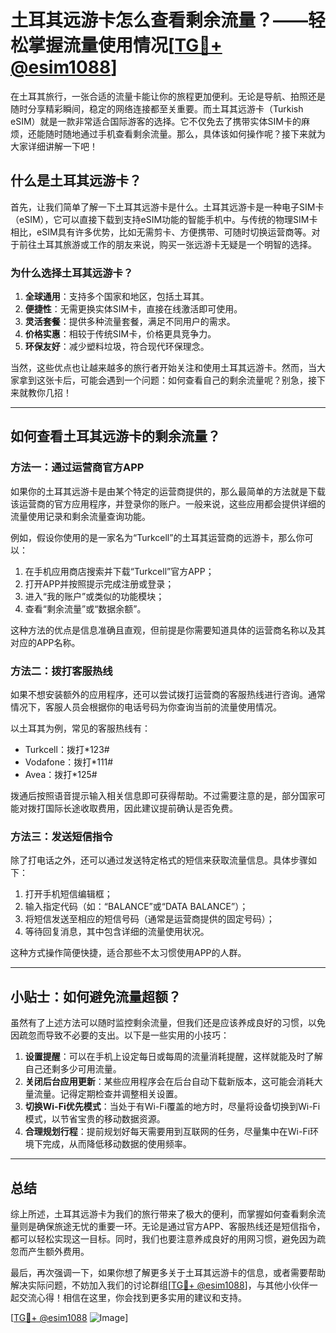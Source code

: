 # 土耳其远游卡怎么查看剩余流量？——轻松掌握流量使用情况[[TG💪+ @esim1088](https://t.me/s/esim1088)]

在土耳其旅行，一张合适的流量卡能让你的旅程更加便利。无论是导航、拍照还是随时分享精彩瞬间，稳定的网络连接都至关重要。而土耳其远游卡（Turkish eSIM）就是一款非常适合国际游客的选择。它不仅免去了携带实体SIM卡的麻烦，还能随时随地通过手机查看剩余流量。那么，具体该如何操作呢？接下来就为大家详细讲解一下吧！

## 什么是土耳其远游卡？

首先，让我们简单了解一下土耳其远游卡是什么。土耳其远游卡是一种电子SIM卡（eSIM），它可以直接下载到支持eSIM功能的智能手机中。与传统的物理SIM卡相比，eSIM具有许多优势，比如无需剪卡、方便携带、可随时切换运营商等。对于前往土耳其旅游或工作的朋友来说，购买一张远游卡无疑是一个明智的选择。

### 为什么选择土耳其远游卡？
1. **全球通用**：支持多个国家和地区，包括土耳其。
2. **便捷性**：无需更换实体SIM卡，直接在线激活即可使用。
3. **灵活套餐**：提供多种流量套餐，满足不同用户的需求。
4. **价格实惠**：相较于传统SIM卡，价格更具竞争力。
5. **环保友好**：减少塑料垃圾，符合现代环保理念。

当然，这些优点也让越来越多的旅行者开始关注和使用土耳其远游卡。然而，当大家拿到这张卡后，可能会遇到一个问题：如何查看自己的剩余流量呢？别急，接下来就教你几招！

---

## 如何查看土耳其远游卡的剩余流量？

### 方法一：通过运营商官方APP
如果你的土耳其远游卡是由某个特定的运营商提供的，那么最简单的方法就是下载该运营商的官方应用程序，并登录你的账户。一般来说，这些应用都会提供详细的流量使用记录和剩余流量查询功能。

例如，假设你使用的是一家名为“Turkcell”的土耳其运营商的远游卡，那么你可以：
1. 在手机应用商店搜索并下载“Turkcell”官方APP；
2. 打开APP并按照提示完成注册或登录；
3. 进入“我的账户”或类似的功能模块；
4. 查看“剩余流量”或“数据余额”。

这种方法的优点是信息准确且直观，但前提是你需要知道具体的运营商名称以及其对应的APP名称。

### 方法二：拨打客服热线
如果不想安装额外的应用程序，还可以尝试拨打运营商的客服热线进行咨询。通常情况下，客服人员会根据你的电话号码为你查询当前的流量使用情况。

以土耳其为例，常见的客服热线有：
- Turkcell：拨打*123#
- Vodafone：拨打*111#
- Avea：拨打*125#

拨通后按照语音提示输入相关信息即可获得帮助。不过需要注意的是，部分国家可能对拨打国际长途收取费用，因此建议提前确认是否免费。

### 方法三：发送短信指令
除了打电话之外，还可以通过发送特定格式的短信来获取流量信息。具体步骤如下：
1. 打开手机短信编辑框；
2. 输入指定代码（如：“BALANCE”或“DATA BALANCE”）；
3. 将短信发送至相应的短信号码（通常是运营商提供的固定号码）；
4. 等待回复消息，其中包含详细的流量使用状况。

这种方式操作简便快捷，适合那些不太习惯使用APP的人群。

---

## 小贴士：如何避免流量超额？

虽然有了上述方法可以随时监控剩余流量，但我们还是应该养成良好的习惯，以免因疏忽而导致不必要的支出。以下是一些实用的小技巧：

1. **设置提醒**：可以在手机上设定每日或每周的流量消耗提醒，这样就能及时了解自己还剩多少可用流量。
2. **关闭后台应用更新**：某些应用程序会在后台自动下载新版本，这可能会消耗大量流量。记得定期检查并调整相关设置。
3. **切换Wi-Fi优先模式**：当处于有Wi-Fi覆盖的地方时，尽量将设备切换到Wi-Fi模式，以节省宝贵的移动数据资源。
4. **合理规划行程**：提前规划好每天需要用到互联网的任务，尽量集中在Wi-Fi环境下完成，从而降低移动数据的使用频率。

---

## 总结

综上所述，土耳其远游卡为我们的旅行带来了极大的便利，而掌握如何查看剩余流量则是确保旅途无忧的重要一环。无论是通过官方APP、客服热线还是短信指令，都可以轻松实现这一目标。同时，我们也要注意养成良好的用网习惯，避免因为疏忽而产生额外费用。

最后，再次强调一下，如果你想了解更多关于土耳其远游卡的信息，或者需要帮助解决实际问题，不妨加入我们的讨论群组[[TG💪+ @esim1088](https://t.me/s/esim1088)]，与其他小伙伴一起交流心得！相信在这里，你会找到更多实用的建议和支持。

[[TG💪+ @esim1088](https://t.me/s/esim1088) ![Image](https://i.postimg.cc/4NQfJmqS/Snipaste-2025-05-13-00-14-12.png)]